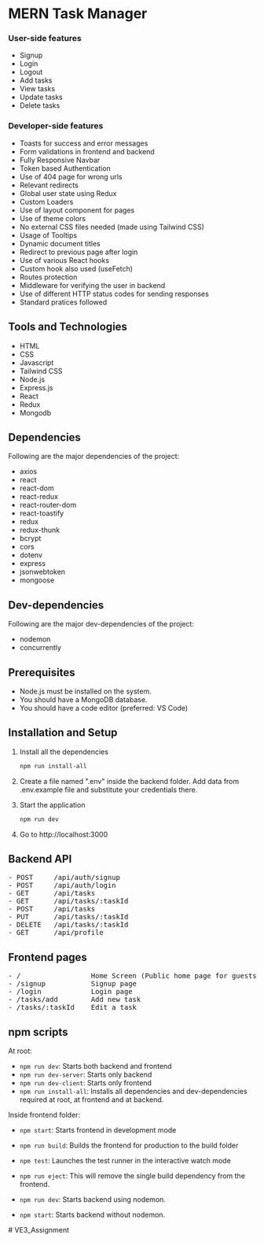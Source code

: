 # MERN Task Manager
### User-side features

- Signup
- Login
- Logout
- Add tasks
- View tasks
- Update tasks
- Delete tasks

### Developer-side features

- Toasts for success and error messages
- Form validations in frontend and backend
- Fully Responsive Navbar
- Token based Authentication
- Use of 404 page for wrong urls
- Relevant redirects
- Global user state using Redux
- Custom Loaders
- Use of layout component for pages
- Use of theme colors
- No external CSS files needed (made using Tailwind CSS)
- Usage of Tooltips
- Dynamic document titles
- Redirect to previous page after login
- Use of various React hooks
- Custom hook also used (useFetch)
- Routes protection
- Middleware for verifying the user in backend
- Use of different HTTP status codes for sending responses
- Standard pratices followed

## Tools and Technologies

- HTML
- CSS
- Javascript
- Tailwind CSS
- Node.js
- Express.js
- React
- Redux
- Mongodb

## Dependencies

Following are the major dependencies of the project:

- axios
- react
- react-dom
- react-redux
- react-router-dom
- react-toastify
- redux
- redux-thunk
- bcrypt
- cors
- dotenv
- express
- jsonwebtoken
- mongoose

## Dev-dependencies

Following are the major dev-dependencies of the project:

- nodemon
- concurrently

## Prerequisites

- Node.js must be installed on the system.
- You should have a MongoDB database.
- You should have a code editor (preferred: VS Code)

## Installation and Setup

1. Install all the dependencies

   ```sh
   npm run install-all
   ```

2. Create a file named ".env" inside the backend folder. Add data from .env.example file and substitute your credentials there.

3. Start the application

   ```sh
   npm run dev
   ```

4. Go to http://localhost:3000

## Backend API

<pre>
- POST     /api/auth/signup
- POST     /api/auth/login
- GET      /api/tasks
- GET      /api/tasks/:taskId
- POST     /api/tasks
- PUT      /api/tasks/:taskId
- DELETE   /api/tasks/:taskId
- GET      /api/profile
</pre>

## Frontend pages

<pre>
- /                 Home Screen (Public home page for guests and private dashboard (tasks) for logged-in users)
- /signup           Signup page
- /login            Login page
- /tasks/add        Add new task
- /tasks/:taskId    Edit a task
</pre>

## npm scripts

At root:

- `npm run dev`: Starts both backend and frontend
- `npm run dev-server`: Starts only backend
- `npm run dev-client`: Starts only frontend
- `npm run install-all`: Installs all dependencies and dev-dependencies required at root, at frontend and at backend.

Inside frontend folder:

- `npm start`: Starts frontend in development mode
- `npm run build`: Builds the frontend for production to the build folder
- `npm test`: Launches the test runner in the interactive watch mode
- `npm run eject`: This will remove the single build dependency from the frontend.


- `npm run dev`: Starts backend using nodemon.
- `npm start`: Starts backend without nodemon.


#   V E 3 _ A s s i g n m e n t 
 
 
